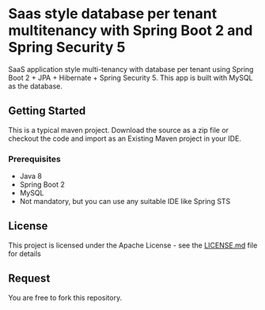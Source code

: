 # Saas style database per tenant multitenancy with Spring Boot 2 and Spring Security 5
SaaS application style multi-tenancy with database per tenant using Spring Boot 2 + JPA + Hibernate + Spring Security 5. This app
is built with MySQL as the database. 

## Getting Started

This is a typical maven project. Download the source as a zip file or checkout the code 
and import as an Existing Maven project in your IDE.

### Prerequisites

* Java 8
* Spring Boot 2
* MySQL
* Not mandatory, but you can use any suitable IDE like Spring STS

## License

This project is licensed under the Apache License - see the [LICENSE.md](LICENSE.md) file for details

## Request
You are free to fork this repository.
